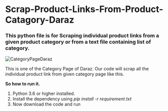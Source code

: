 # Scrap-Product-Links-From-Product-Catagory-Daraz

### This python file is for Scraping individual product links from a given product category or from a text file containing list of category.

![CategoryPageDaraz](https://user-images.githubusercontent.com/53535816/75112150-190d1a80-566b-11ea-9a5c-1e1b065a7962.JPG)

This is one of the Category Page of Daraz. Our code will scrap all the individual product link from given category page like this.

**So how to run it.**
1. Python 3.6 or higher installed.
2. Install the dependency using *pip install -r requirement.txt*
3. Now download the code and run
